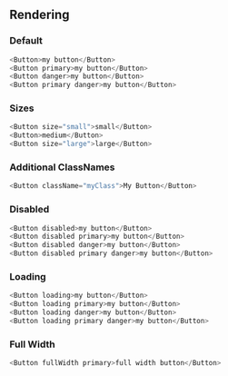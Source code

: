 ## Rendering

### Default

```js
<Button>my button</Button>
<Button primary>my button</Button>
<Button danger>my button</Button>
<Button primary danger>my button</Button>
```

### Sizes

```js
<Button size="small">small</Button>
<Button>medium</Button>
<Button size="large">large</Button>
```

### Additional ClassNames

```js
<Button className="myClass">My Button</Button>
```

### Disabled

```js
<Button disabled>my button</Button>
<Button disabled primary>my button</Button>
<Button disabled danger>my button</Button>
<Button disabled primary danger>my button</Button>
```

### Loading

```js
<Button loading>my button</Button>
<Button loading primary>my button</Button>
<Button loading danger>my button</Button>
<Button loading primary danger>my button</Button>
```

### Full Width

```js
<Button fullWidth primary>full width button</Button>
```